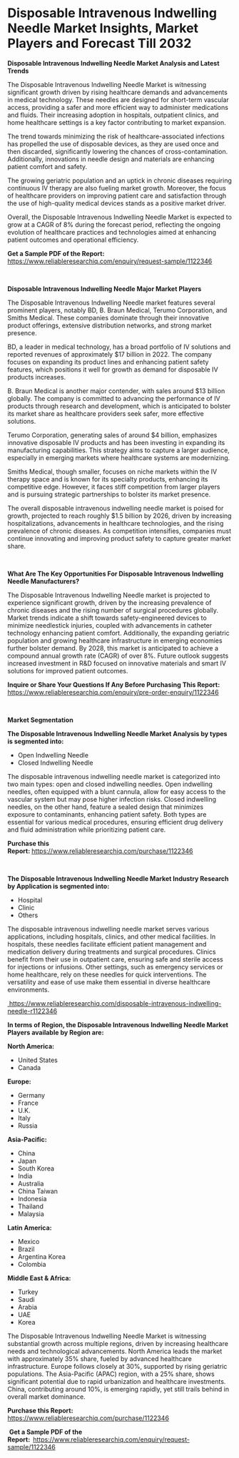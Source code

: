 <p><h1>Disposable Intravenous Indwelling Needle Market Insights, Market Players and Forecast Till 2032</h1></p><p><strong>Disposable Intravenous Indwelling Needle Market Analysis and Latest Trends</strong></p>
<p><p>The Disposable Intravenous Indwelling Needle Market is witnessing significant growth driven by rising healthcare demands and advancements in medical technology. These needles are designed for short-term vascular access, providing a safer and more efficient way to administer medications and fluids. Their increasing adoption in hospitals, outpatient clinics, and home healthcare settings is a key factor contributing to market expansion.</p><p>The trend towards minimizing the risk of healthcare-associated infections has propelled the use of disposable devices, as they are used once and then discarded, significantly lowering the chances of cross-contamination. Additionally, innovations in needle design and materials are enhancing patient comfort and safety.</p><p>The growing geriatric population and an uptick in chronic diseases requiring continuous IV therapy are also fueling market growth. Moreover, the focus of healthcare providers on improving patient care and satisfaction through the use of high-quality medical devices stands as a positive market driver.</p><p>Overall, the Disposable Intravenous Indwelling Needle Market is expected to grow at a CAGR of 8% during the forecast period, reflecting the ongoing evolution of healthcare practices and technologies aimed at enhancing patient outcomes and operational efficiency.</p></p>
<p><strong>Get a Sample PDF of the Report:&nbsp;</strong> <a href="https://www.reliableresearchiq.com/enquiry/request-sample/1122346?utm_campaign=2449&utm_medium=2&utm_source=Github&utm_content=ia&utm_term=16042025&utm_id=disposable-intravenous-indwelling-needle">https://www.reliableresearchiq.com/enquiry/request-sample/1122346</a></p>
<p>&nbsp;</p>
<p><strong>Disposable Intravenous Indwelling Needle Major Market Players</strong></p>
<p><p>The Disposable Intravenous Indwelling Needle market features several prominent players, notably BD, B. Braun Medical, Terumo Corporation, and Smiths Medical. These companies dominate through their innovative product offerings, extensive distribution networks, and strong market presence.</p><p>BD, a leader in medical technology, has a broad portfolio of IV solutions and reported revenues of approximately $17 billion in 2022. The company focuses on expanding its product lines and enhancing patient safety features, which positions it well for growth as demand for disposable IV products increases.</p><p>B. Braun Medical is another major contender, with sales around $13 billion globally. The company is committed to advancing the performance of IV products through research and development, which is anticipated to bolster its market share as healthcare providers seek safer, more effective solutions.</p><p>Terumo Corporation, generating sales of around $4 billion, emphasizes innovative disposable IV products and has been investing in expanding its manufacturing capabilities. This strategy aims to capture a larger audience, especially in emerging markets where healthcare systems are modernizing.</p><p>Smiths Medical, though smaller, focuses on niche markets within the IV therapy space and is known for its specialty products, enhancing its competitive edge. However, it faces stiff competition from larger players and is pursuing strategic partnerships to bolster its market presence.</p><p>The overall disposable intravenous indwelling needle market is poised for growth, projected to reach roughly $1.5 billion by 2026, driven by increasing hospitalizations, advancements in healthcare technologies, and the rising prevalence of chronic diseases. As competition intensifies, companies must continue innovating and improving product safety to capture greater market share.</p></p>
<p>&nbsp;</p>
<p><strong>What Are The Key Opportunities For Disposable Intravenous Indwelling Needle Manufacturers?</strong></p>
<p><p>The Disposable Intravenous Indwelling Needle market is projected to experience significant growth, driven by the increasing prevalence of chronic diseases and the rising number of surgical procedures globally. Market trends indicate a shift towards safety-engineered devices to minimize needlestick injuries, coupled with advancements in catheter technology enhancing patient comfort. Additionally, the expanding geriatric population and growing healthcare infrastructure in emerging economies further bolster demand. By 2028, this market is anticipated to achieve a compound annual growth rate (CAGR) of over 8%. Future outlook suggests increased investment in R&D focused on innovative materials and smart IV solutions for improved patient outcomes.</p></p>
<p><strong>Inquire or Share Your Questions If Any Before Purchasing This Report:</strong> <a href="https://www.reliableresearchiq.com/enquiry/pre-order-enquiry/1122346?utm_campaign=2449&utm_medium=2&utm_source=Github&utm_content=ia&utm_term=16042025&utm_id=disposable-intravenous-indwelling-needle">https://www.reliableresearchiq.com/enquiry/pre-order-enquiry/1122346</a></p>
<p>&nbsp;</p>
<p><strong>Market Segmentation</strong></p>
<p><strong>The Disposable Intravenous Indwelling Needle Market Analysis by types is segmented into:</strong></p>
<p><ul><li>Open Indwelling Needle</li><li>Closed Indwelling Needle</li></ul></p>
<p><p>The disposable intravenous indwelling needle market is categorized into two main types: open and closed indwelling needles. Open indwelling needles, often equipped with a blunt cannula, allow for easy access to the vascular system but may pose higher infection risks. Closed indwelling needles, on the other hand, feature a sealed design that minimizes exposure to contaminants, enhancing patient safety. Both types are essential for various medical procedures, ensuring efficient drug delivery and fluid administration while prioritizing patient care.</p></p>
<p><strong>Purchase this Report:&nbsp;</strong><a href="https://www.reliableresearchiq.com/purchase/1122346?utm_campaign=2449&utm_medium=2&utm_source=Github&utm_content=ia&utm_term=16042025&utm_id=disposable-intravenous-indwelling-needle">https://www.reliableresearchiq.com/purchase/1122346</a></p>
<p>&nbsp;</p>
<p><strong>The Disposable Intravenous Indwelling Needle Market Industry Research by Application is segmented into:</strong></p>
<p><ul><li>Hospital</li><li>Clinic</li><li>Others</li></ul></p>
<p><p>The disposable intravenous indwelling needle market serves various applications, including hospitals, clinics, and other medical facilities. In hospitals, these needles facilitate efficient patient management and medication delivery during treatments and surgical procedures. Clinics benefit from their use in outpatient care, ensuring safe and sterile access for injections or infusions. Other settings, such as emergency services or home healthcare, rely on these needles for quick interventions. The versatility and ease of use make them essential in diverse healthcare environments.</p></p>
<p><a href="https://www.reliableresearchiq.com/disposable-intravenous-indwelling-needle-r1122346?utm_campaign=2449&utm_medium=2&utm_source=Github&utm_content=ia&utm_term=16042025&utm_id=disposable-intravenous-indwelling-needle">&nbsp;https://www.reliableresearchiq.com/disposable-intravenous-indwelling-needle-r1122346</a></p>
<p><strong>In terms of Region, the Disposable Intravenous Indwelling Needle Market Players available by Region are:</strong></p>
<p>
    <p> <strong> North America: </strong>
        <ul>
            <li>United States</li>
            <li>Canada</li>
        </ul>
        </p> 
    <p> <strong> Europe: </strong>
        <ul>
            <li>Germany</li>
            <li>France</li>
            <li>U.K.</li>
            <li>Italy</li>
            <li>Russia</li>
        </ul>
        </p> 
    <p> <strong> Asia-Pacific: </strong>
        <ul>
            <li>China</li>
            <li>Japan</li>
            <li>South Korea</li>
            <li>India</li>
            <li>Australia</li>
            <li>China Taiwan</li>
            <li>Indonesia</li>
            <li>Thailand</li>
            <li>Malaysia</li>
        </ul>
        </p> 
    <p> <strong> Latin America: </strong>
        <ul>
            <li>Mexico</li>
            <li>Brazil</li>
            <li>Argentina Korea</li>
            <li>Colombia</li>
        </ul>
        </p> 
    <p> <strong> Middle East & Africa: </strong>
        <ul>
            <li>Turkey</li>
            <li>Saudi</li>
            <li>Arabia</li>
            <li>UAE</li>
            <li>Korea</li>
        </ul>
    </p>
    </p>
<p><p>The Disposable Intravenous Indwelling Needle Market is witnessing substantial growth across multiple regions, driven by increasing healthcare needs and technological advancements. North America leads the market with approximately 35% share, fueled by advanced healthcare infrastructure. Europe follows closely at 30%, supported by rising geriatric populations. The Asia-Pacific (APAC) region, with a 25% share, shows significant potential due to rapid urbanization and healthcare investments. China, contributing around 10%, is emerging rapidly, yet still trails behind in overall market dominance.</p></p>
<p><strong>Purchase this Report: </strong><a href="https://www.reliableresearchiq.com/purchase/1122346?utm_campaign=2449&utm_medium=2&utm_source=Github&utm_content=ia&utm_term=16042025&utm_id=disposable-intravenous-indwelling-needle">https://www.reliableresearchiq.com/purchase/1122346</a></p>
<p>&nbsp;<strong>Get a Sample PDF of the Report:&nbsp;&nbsp;</strong><a href="https://www.reliableresearchiq.com/enquiry/request-sample/1122346?utm_campaign=2449&utm_medium=2&utm_source=Github&utm_content=ia&utm_term=16042025&utm_id=disposable-intravenous-indwelling-needle">https://www.reliableresearchiq.com/enquiry/request-sample/1122346</a></p>
<p><strong></strong></p>
<p><p></p><p></p><p></p></p>